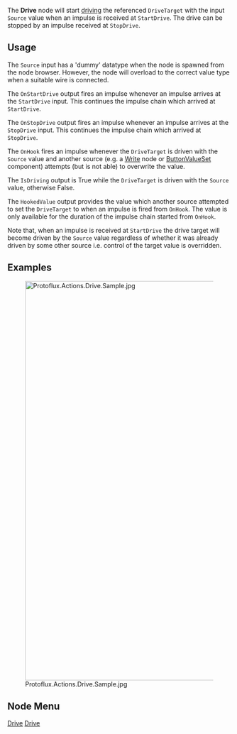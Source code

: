 <languages></languages>

The **Drive** node will start [driving](Drive "wikilink") the referenced
`DriveTarget` with the input `Source` value when an impulse is received
at `StartDrive`. The drive can be stopped by an impulse received at
`StopDrive`.

## Usage

The `Source` input has a 'dummy' datatype when the node is spawned from
the node browser. However, the node will overload to the correct value
type when a suitable wire is connected.

The `OnStartDrive` output fires an impulse whenever an impulse arrives
at the `StartDrive` input. This continues the impulse chain which
arrived at `StartDrive`.

The `OnStopDrive` output fires an impulse whenever an impulse arrives at
the `StopDrive` input. This continues the impulse chain which arrived at
`StopDrive`.

The `OnHook` fires an impulse whenever the `DriveTarget` is driven with
the `Source` value and another source (e.g. a
[Write](Write_(Protoflux_node) "wikilink") node or
[ButtonValueSet](ButtonValueSet_(Component) "wikilink") component)
attempts (but is not able) to overwrite the value.

The `IsDriving` output is True while the `DriveTarget` is driven with
the `Source` value, otherwise False.

The `HookedValue` output provides the value which another source
attempted to set the `DriveTarget` to when an impulse is fired from
`OnHook`. The value is only available for the duration of the impulse
chain started from `OnHook`.

Note that, when an impulse is received at `StartDrive` the drive target
will become driven by the `Source` value regardless of whether it was
already driven by some other source i.e. control of the target value is
overridden.

## Examples

<figure>
<img src="Protoflux.Actions.Drive.Sample.jpg" title="Protoflux.Actions.Drive.Sample.jpg" width="900" alt="Protoflux.Actions.Drive.Sample.jpg" /><figcaption aria-hidden="true">Protoflux.Actions.Drive.Sample.jpg</figcaption>
</figure>

## Node Menu

[Drive](Category:Protoflux{{#translation:}} "wikilink")
[Drive](Category:Protoflux{{#translation:}}:Actions{{#translation:}} "wikilink")